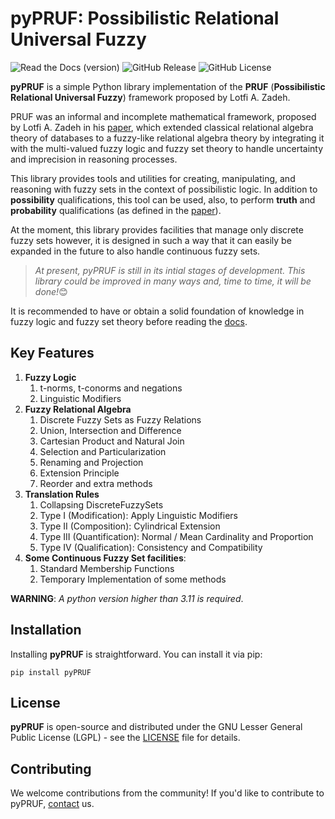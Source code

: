 # pyPRUF: Possibilistic Relational Universal Fuzzy

![Read the Docs (version)](https://img.shields.io/readthedocs/pypruf/latest)
![GitHub Release](https://img.shields.io/github/v/release/ashkihotah/pyPRUF)
![GitHub License](https://img.shields.io/github/license/ashkihotah/pyPRUF)


**pyPRUF** is a simple Python library implementation of the **PRUF** (**Possibilistic Relational Universal Fuzzy**) framework proposed by Lotfi A. Zadeh.

PRUF was an informal and incomplete mathematical framework, proposed by Lotfi A. Zadeh in his [paper](https://www2.eecs.berkeley.edu/Pubs/TechRpts/1977/ERL-m-77-61.pdf), which extended classical relational algebra theory of databases to a fuzzy-like relational algebra theory by integrating it with the multi-valued fuzzy logic and fuzzy set theory to handle uncertainty and imprecision in reasoning processes.

This library provides tools and utilities for creating, manipulating, and reasoning with fuzzy sets in the context of possibilistic logic. In addition to **possibility** qualifications, this tool can be used, also, to perform **truth** and **probability** qualifications (as defined in the [paper](https://www2.eecs.berkeley.edu/Pubs/TechRpts/1977/ERL-m-77-61.pdf)).

At the moment, this library provides facilities that manage only discrete fuzzy sets however, it is designed in such a way that it can easily be expanded in the future to also handle continuous fuzzy sets.

> *At present, pyPRUF is still in its intial stages of development. This library could be improved in many ways and, time to time, it will be done!*😊

It is recommended to have or obtain a solid foundation of knowledge in fuzzy logic and fuzzy set theory before reading the [docs](https://pypruf.readthedocs.io/en/latest/).

## Key Features

1. **Fuzzy Logic**
      1. t-norms, t-conorms and negations
      2. Linguistic Modifiers
2. **Fuzzy Relational Algebra**
      1. Discrete Fuzzy Sets as Fuzzy Relations
      2. Union, Intersection and Difference
      3. Cartesian Product and Natural Join
      4. Selection and Particularization
      5. Renaming and Projection
      6. Extension Principle
      7. Reorder and extra methods
3. **Translation Rules**
      1. Collapsing DiscreteFuzzySets
      2. Type I (Modification): Apply Linguistic Modifiers
      3. Type II (Composition): Cylindrical Extension 
      4. Type III (Quantification): Normal / Mean Cardinality and Proportion
      5. Type IV (Qualification): Consistency and Compatibility
4. **Some Continuous Fuzzy Set facilities**:
      1. Standard Membership Functions
      2. Temporary Implementation of some methods
   
**WARNING**: *A python version higher than 3.11 is required*.

## Installation

Installing **pyPRUF** is straightforward. You can install it via pip:

```
pip install pyPRUF
```

## License

**pyPRUF** is open-source and distributed under the GNU Lesser General Public License (LGPL) - see the [LICENSE](https://github.com/ashkihotah/pyPRUF/tree/dev?tab=License-1-ov-file) file for details.

## Contributing

We welcome contributions from the community! If you'd like to contribute to pyPRUF, [contact](./about.md#get-in-touch) us.

<!-- check out our Contributing Guide for more information on how to get started. -->